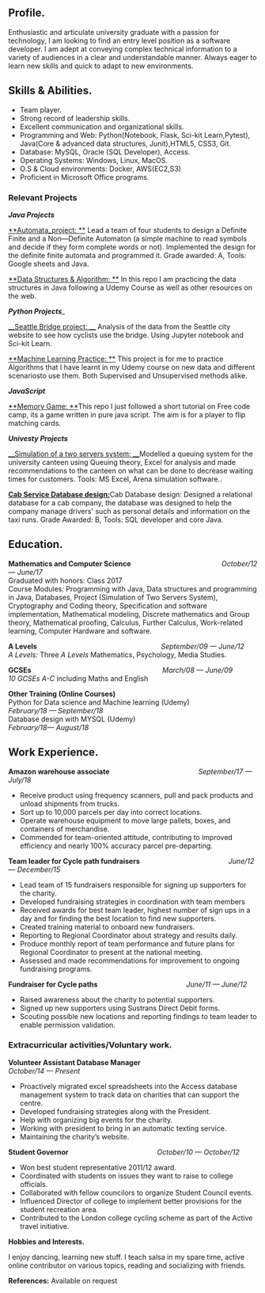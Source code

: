
## Profile.

Enthusiastic and articulate university graduate with a passion for technology, I am looking to find an entry level position as a software developer. I am adept at conveying complex technical information to a variety of audiences in a clear and understandable manner. Always eager to learn new skills and quick to adapt to new environments.

## Skills & Abilities.

*   Team player. 
*	Strong record of leadership skills.
*	Excellent communication and organizational skills. 
*	Programming and Web: Python(Notebook, Flask, Sci-kit Learn,Pytest), <br /> Java(Core & advanced data structures, Junit),HTML5, CSS3, Git.
*	Database: MySQL, Oracle (SQL Developer), Access.
*   Operating Systems: Windows, Linux, MacOS.
*   O.S & Cloud environments: Docker, AWS(EC2,S3)
*	Proficient in Microsoft Office programs.

### Relevant Projects

*__Java Projects__*

[**Automata_project: **](https://github.com/MrRutledge/DFA) Lead a team of four students to design a Definite Finite and a Non—Definite Automaton (a simple machine to read symbols and decide if they form complete words or not). Implemented the design for the definite finite automata and programmed it. Grade awarded: A, Tools: Google sheets and Java.

[**Data Structures & Algorithm: **](https://github.com/MrRutledge/Data_Structures_and_Algorithms_Java) In this repo I am practicing the data structures in Java following a Udemy Course as well as other resources on the web.

*__Python Projects___*

[__Seattle Bridge project: __](https://github.com/MrRutledge/Seattle_Bridge_Data_work_flow) Analysis of the data from the Seattle city website to see how cyclists use the bridge. Using Jupyter notebook and Sci-kit Learn.

[**Machine Learning Practice: **](https://github.com/MrRutledge/ML_Practice)
This project is for me to practice Algorithms that I have learnt in my Udemy course on new data and different scenariosto use them. Both Supervised and Unsupervised methods alike.

*__JavaScript__*

[**Memory Game: **](https://github.com/MrRutledge/Memery_Game1)This repo I just followed a short tutorial on Free code camp, its a game written in pure java script. The aim is for a player to flip matching cards.

*__Univesty Projects__*

[__Simulation of a two servers system: __](https://github.com/MrRutledge/Simulation_Project.git)Modelled a queuing system for the university canteen using Queuing theory, Excel for analysis and made recommendations to the canteen on what can be done to decrease waiting times for customers. Tools: MS Excel, Arena simulation software..	

[**Cab Service Database design:**](https://github.com/MrRutledge/Cab_Service_Project.git)Cab Database design:  Designed a relational database for a cab company, the database was designed to help the company manage drivers' such as personal details and information on the taxi runs. Grade Awarded: B, Tools: SQL developer and core Java.
	

## Education.
	
__Mathematics and Computer Science__ &emsp; &emsp; &emsp; &emsp; &emsp; &emsp; &emsp; &emsp; &emsp; &emsp;   *October/12 — June/17*\
Graduated with honors: Class 2017 <br>
Course Modules:	
Programming with Java, Data structures and programming in Java, Databases, Project (Simulation of Two Servers System), Cryptography and Coding theory, Specification and software implementation, Mathematical modeling, Discrete mathematics and Group theory, Mathematical proofing, Calculus, Further Calculus, Work-related learning, Computer Hardware and software.	
		
**A Levels** &emsp; &emsp; &emsp; &emsp; &emsp; &emsp; &emsp; &emsp; &emsp; &emsp;&emsp; &emsp; &emsp; &emsp;	*September/09 — June/12*\
 *A Levels:* Three _A Levels_  Mathematics, Psychology, Media Studies. 

**GCSEs** &emsp; &emsp; &emsp; &emsp; &emsp; &emsp; &emsp; &emsp; &emsp; &emsp;&emsp; &emsp; &emsp; &emsp; &emsp;*March/08 — June/09*\
*10 GCSEs A-C* including Maths and English	
	
**Other Training (Online Courses)**\
Python for Data science and Machine learning (Udemy) &emsp; &emsp; &emsp; &emsp; &emsp;	 *February/18 — September/18*\
Database design with MYSQL (Udemy) &emsp; &emsp; &emsp; &emsp; &emsp; &emsp; &emsp; &emsp; &emsp; &emsp; *February/18— August/18*

## Work Experience.

**Amazon warehouse associate** &emsp; &emsp; &emsp; &emsp; &emsp; &emsp; &emsp; &emsp; &emsp; &emsp;*September/17 — July/18*
*	Receive product using frequency scanners, pull and pack products and unload shipments from trucks.
*	Sort up to 10,000 parcels per day into correct locations.
*	Operate warehouse equipment to move large pallets, boxes, and containers of merchandise.
*	Commended for team-oriented attitude, contributing to improved efficiency and nearly 100% accuracy parcel pre-departing.	
	
**Team leader for Cycle path fundraisers** &emsp; &emsp; &emsp; &emsp; &emsp; &emsp; &emsp; &emsp; &emsp; &emsp;*June/12 — December/15*
*	Lead team of 15 fundraisers responsible for signing up supporters for the charity.
*	Developed fundraising strategies in coordination with team members
*	Received awards for best team leader, highest number of sign ups in a day and for finding the best location to find new supporters.
*	Created training material to onboard new fundraisers.
*	Reporting to Regional Coordinator about strategy and results daily.
*	Produce monthly report of team performance and future plans for Regional Coordinator to present at the national meeting.
*	Assessed and made recommendations for improvement to ongoing fundraising programs.
	
**Fundraiser for Cycle paths** &emsp; &emsp; &emsp; &emsp; &emsp; &emsp; &emsp; &emsp; &emsp; &emsp;*June/11 — June/12*
*	Raised awareness about the charity to potential supporters. 
*	Signed up new supporters using Sustrans Direct Debit forms. 
*	Scouting possible new locations and reporting findings to team leader to enable permission validation.	

### Extracurricular activities/Voluntary work. 

**Volunteer Assistant Database Manager** &emsp; &emsp; &emsp; &emsp; &emsp; &emsp; &emsp; &emsp; &emsp; &emsp;*October/14 — Present*
*	Proactively migrated excel spreadsheets into the Access database management system to track data on charities that can support the centre.
*	Developed fundraising strategies along with the President.
*	Help with organizing big events for the charity.
*	Working with president to bring in an automatic texting service.
*	Maintaining the charity’s website.	

**Student Governor** &emsp; &emsp; &emsp; &emsp; &emsp; &emsp; &emsp; &emsp; &emsp; &emsp;*October/10 — October/12*
*	Won best student representative 2011/12 award.
*	Coordinated with students on issues they want to raise to college officials.
*	Collaborated with fellow councilors to organize Student Council events. 
*	Influenced Director of college to implement better provisions for the student recreation area.
*	Contributed to the London college cycling scheme as part of the Active travel initiative.
  	
**Hobbies and Interests.**

I enjoy dancing, learning new stuff. I teach salsa in my spare time, active online contributor on various topics, reading and socializing with friends.

__References:__ Available on request
